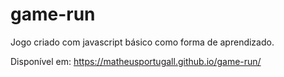 # game-run

Jogo criado com javascript básico como forma de aprendizado.

Disponível em: https://matheusportugall.github.io/game-run/
